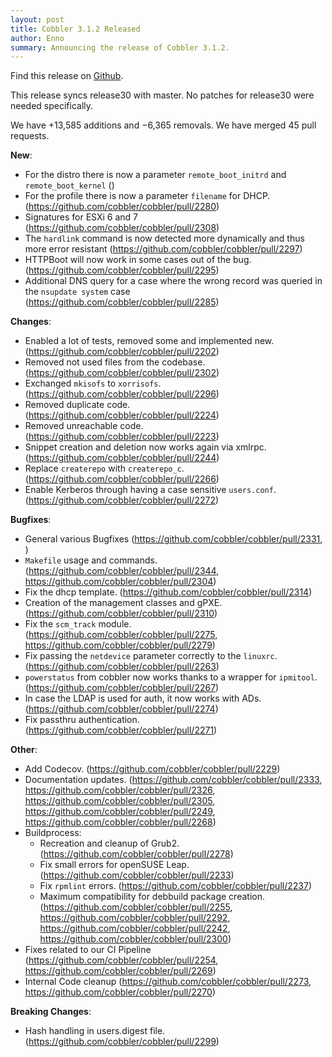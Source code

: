 ```yaml
---
layout: post
title: Cobbler 3.1.2 Released
author: Enno
summary: Announcing the release of Cobbler 3.1.2.
---
```


Find this release on [Github](https://github.com/cobbler/cobbler/releases/tag/v3.1.2).

This release syncs release30 with master. No patches for release30 were needed specifically.

We have +13,585 additions and −6,365 removals. We have merged 45 pull requests.

**New**:

- For the distro there is now a parameter `remote_boot_initrd` and `remote_boot_kernel` ()
- For the profile there is now a parameter `filename` for DHCP. (https://github.com/cobbler/cobbler/pull/2280)
- Signatures for ESXi 6 and 7 (https://github.com/cobbler/cobbler/pull/2308)
- The `hardlink` command is now detected more dynamically and thus more error resistant (https://github.com/cobbler/cobbler/pull/2297)
- HTTPBoot will now work in some cases out of the bug. (https://github.com/cobbler/cobbler/pull/2295)
- Additional DNS query for a case where the wrong record was queried in the `nsupdate system` case (https://github.com/cobbler/cobbler/pull/2285)

**Changes**:

- Enabled a lot of tests, removed some and implemented new. (https://github.com/cobbler/cobbler/pull/2202)
- Removed not used files from the codebase. (https://github.com/cobbler/cobbler/pull/2302)
- Exchanged `mkisofs` to `xorrisofs`. (https://github.com/cobbler/cobbler/pull/2296)
- Removed duplicate code. (https://github.com/cobbler/cobbler/pull/2224)
- Removed unreachable code. (https://github.com/cobbler/cobbler/pull/2223)
- Snippet creation and deletion now works again via xmlrpc. (https://github.com/cobbler/cobbler/pull/2244)
- Replace `createrepo` with `createrepo_c`. (https://github.com/cobbler/cobbler/pull/2266)
- Enable Kerberos through having a case sensitive `users.conf`. (https://github.com/cobbler/cobbler/pull/2272)

**Bugfixes**:

- General various Bugfixes (https://github.com/cobbler/cobbler/pull/2331, )
- `Makefile` usage and commands. (https://github.com/cobbler/cobbler/pull/2344, https://github.com/cobbler/cobbler/pull/2304)
- Fix the dhcp template. (https://github.com/cobbler/cobbler/pull/2314)
- Creation of the management classes and gPXE. (https://github.com/cobbler/cobbler/pull/2310)
- Fix the `scm_track` module. (https://github.com/cobbler/cobbler/pull/2275, https://github.com/cobbler/cobbler/pull/2279)
- Fix passing the `netdevice` parameter correctly to the `linuxrc`. (https://github.com/cobbler/cobbler/pull/2263)
- `powerstatus` from cobbler now works thanks to a wrapper for `ipmitool`. (https://github.com/cobbler/cobbler/pull/2267)
- In case the LDAP is used for auth, it now works with ADs. (https://github.com/cobbler/cobbler/pull/2274)
- Fix passthru authentication. (https://github.com/cobbler/cobbler/pull/2271)

**Other**:

- Add Codecov. (https://github.com/cobbler/cobbler/pull/2229)
- Documentation updates. (https://github.com/cobbler/cobbler/pull/2333, https://github.com/cobbler/cobbler/pull/2326, https://github.com/cobbler/cobbler/pull/2305, https://github.com/cobbler/cobbler/pull/2249, https://github.com/cobbler/cobbler/pull/2268)
- Buildprocess:
  - Recreation and cleanup of Grub2. (https://github.com/cobbler/cobbler/pull/2278)
  - Fix small errors for openSUSE Leap. (https://github.com/cobbler/cobbler/pull/2233)
  - Fix `rpmlint` errors. (https://github.com/cobbler/cobbler/pull/2237)
  - Maximum compatibility for debbuild package creation. (https://github.com/cobbler/cobbler/pull/2255, https://github.com/cobbler/cobbler/pull/2292, https://github.com/cobbler/cobbler/pull/2242, https://github.com/cobbler/cobbler/pull/2300)
- Fixes related to our CI Pipeline (https://github.com/cobbler/cobbler/pull/2254, https://github.com/cobbler/cobbler/pull/2269)
- Internal Code cleanup (https://github.com/cobbler/cobbler/pull/2273, https://github.com/cobbler/cobbler/pull/2270)

**Breaking Changes**:

- Hash handling in users.digest file. (https://github.com/cobbler/cobbler/pull/2299)